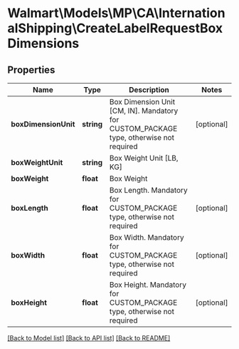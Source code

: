 # Walmart\Models\MP\CA\InternationalShipping\CreateLabelRequestBoxDimensions

## Properties

Name | Type | Description | Notes
------------ | ------------- | ------------- | -------------
**boxDimensionUnit** | **string** | Box Dimension Unit [CM, IN]. Mandatory for CUSTOM_PACKAGE type, otherwise not required | [optional]
**boxWeightUnit** | **string** | Box Weight Unit [LB, KG] |
**boxWeight** | **float** | Box Weight |
**boxLength** | **float** | Box Length. Mandatory for CUSTOM_PACKAGE type, otherwise not required | [optional]
**boxWidth** | **float** | Box Width. Mandatory for CUSTOM_PACKAGE type, otherwise not required | [optional]
**boxHeight** | **float** | Box Height. Mandatory for CUSTOM_PACKAGE type, otherwise not required | [optional]


[[Back to Model list]](./) [[Back to API list]](../../../../../README.md#supported-apis) [[Back to README]](../../../../../README.md)
